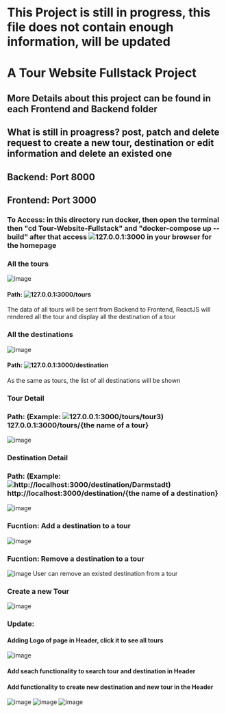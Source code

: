# This Project is still in progress, this file does not contain enough information, will be updated
# A Tour Website Fullstack Project
## More Details about this project can be found in each Frontend and Backend folder
## What is still in proagress? post, patch and delete request to create a new tour, destination or edit information and delete an existed one
## Backend: Port 8000 
## Frontend: Port 3000
### To Access: in this directory run docker, then open the terminal then "cd Tour-Website-Fullstack" and "docker-compose up --build" after that access ![127.0.0.1:3000](127.0.0.1:3000) in your browser for the homepage
### All the tours 
![image](https://github.com/dangminh214/Tour-Website-Fullstack/assets/51837721/032e4a04-2df9-4c0d-bdf5-b1a01db12851)


#### Path: ![127.0.0.1:3000/tours](127.0.0.1:3000/tours)
The data of all tours will be sent from Backend to Frontend, ReactJS will rendered all the tour and display all the destination of a tour

### All the destinations
![image](https://github.com/dangminh214/Tour-Website-Fullstack/assets/51837721/d95fa46d-4842-46b0-8628-3e073af1acf7)

#### Path: ![127.0.0.1:3000/destination](127.0.0.1:3000/destination)
As the same as tours, the list of all destinations will be shown

### Tour Detail
### Path: (Example: ![127.0.0.1:3000/tours/tour3](127.0.0.1:3000/tours/tour3))  127.0.0.1:3000/tours/{the name of a tour}
![image](https://github.com/dangminh214/Tour-Website-Fullstack/assets/51837721/246cf365-58a6-4971-b5e2-cb6ffae4f34a)


### Destination Detail
### Path: (Example: ![http://localhost:3000/destination/Darmstadt](http://localhost:3000/destination/Darmstadt))  http://localhost:3000/destination/{the name of a destination}
![image](https://github.com/dangminh214/Tour-Website-Fullstack/assets/51837721/fc834cf2-d479-46d2-88a7-3b6e3ce356b6)

### Fucntion: Add a destination to a tour 
![image](https://github.com/dangminh214/Tour-Website-Fullstack/assets/51837721/2304a237-d45b-4d95-a00f-6561300fd374)

### Fucntion: Remove a destination to a tour 
![image](https://github.com/dangminh214/Tour-Website-Fullstack/assets/51837721/c6dd5657-a037-4bd0-aa71-a12b04fd759b)
User can remove an existed destination from a tour

### Create a new Tour
![image](https://github.com/dangminh214/Tour-Website-Fullstack/assets/51837721/4f846cca-4a5e-4c1b-85bc-720d83fda331)

### Update: 
#### Adding Logo of page in Header, click it to see all tours 
![image](https://github.com/dangminh214/Tour-Website-Fullstack/assets/51837721/fa64be23-7f6b-44c8-a1f1-d6e2585f6dde)

#### Add seach functionality to search tour and destination in Header

#### Add functionality to create new destination and new tour in the Header
![image](https://github.com/dangminh214/Tour-Website-Fullstack/assets/51837721/a2689bf5-71a8-48f2-bb61-8a1b0b930117)
![image](https://github.com/dangminh214/Tour-Website-Fullstack/assets/51837721/37b78bee-3172-427c-8df8-d49b45e23944)
![image](https://github.com/dangminh214/Tour-Website-Fullstack/assets/51837721/0eaef729-5ef9-4295-9497-3931edf70a3b)







